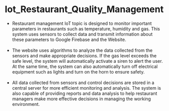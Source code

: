 # Iot_Restaurant_Quality_Management
- Restaurant management IoT topic is designed to monitor important parameters in restaurants such as temperature, humidity and gas. This system uses sensors to collect data and transmit information about these parameters to Google Firebase and the Website.<br><br>
- The website uses algorithms to analyze the data collected from the sensors and make appropriate decisions. If the gas level exceeds the safe level, the system will automatically activate a siren to alert the user. At the same time, the system can also automatically turn off electrical equipment such as lights and turn on the horn to ensure safety.<br><br>
- All data collected from sensors and control decisions are stored in a central server for more efficient monitoring and analysis. The system is also capable of providing reports and data analysis to help restaurant managers make more effective decisions in managing the working environment.<br><br>
